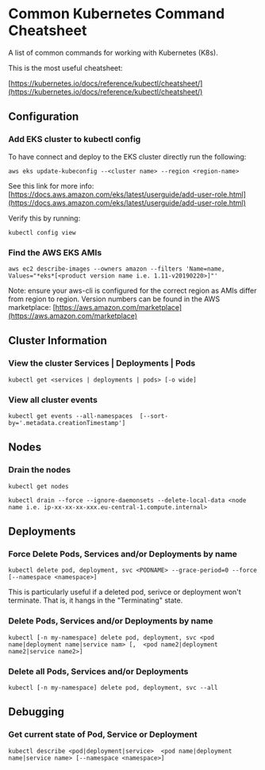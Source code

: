 # Common Kubernetes Command Cheatsheet

A list of common commands for working with Kubernetes (K8s).

This is the most useful cheatsheet:

[https://kubernetes.io/docs/reference/kubectl/cheatsheet/](https://kubernetes.io/docs/reference/kubectl/cheatsheet/)

## Configuration

### Add EKS cluster to kubectl config

To have connect and deploy to the EKS cluster directly run the following:

`aws eks update-kubeconfig --<cluster name> --region <region-name>`

See this link for more info: [https://docs.aws.amazon.com/eks/latest/userguide/add-user-role.html](https://docs.aws.amazon.com/eks/latest/userguide/add-user-role.html)

Verify this by running:

`kubectl config view`

### Find the AWS EKS AMIs

`aws ec2 describe-images --owners amazon --filters 'Name=name, Values="*eks*[<product version name i.e. 1.11-v20190220>]"'`

Note: ensure your aws-cli is configured for the correct region as AMIs differ from region to region. Version numbers can be found in the AWS marketplace: [https://aws.amazon.com/marketplace](https://aws.amazon.com/marketplace)


## Cluster Information

### View the cluster Services | Deployments | Pods

`kubectl get <services | deployments | pods> [-o wide]`

### View all cluster events

`kubectl get events --all-namespaces  [--sort-by='.metadata.creationTimestamp']`

## Nodes

### Drain the nodes

`kubectl get nodes`

`kubectl drain --force --ignore-daemonsets --delete-local-data <node name i.e. ip-xx-xx-xx-xxx.eu-central-1.compute.internal>`

## Deployments

### Force Delete Pods, Services and/or Deployments by name

`kubectl delete pod, deployment, svc <PODNAME> --grace-period=0 --force [--namespace <namespace>]`

This is particularly useful if a deleted pod, serivce or deployment won't terminate. That is, it hangs in the "Terminating" state. 

### Delete Pods, Services and/or Deployments by name

`kubectl [-n my-namespace] delete pod, deployment, svc <pod name|deployment name|service nam> [,  <pod name2|deployment name2|service name2>]`

### Delete all Pods, Services and/or Deployments

`kubectl [-n my-namespace] delete pod, deployment, svc --all`

## Debugging

### Get current state of Pod, Service or Deployment

`kubectl describe <pod|deployment|service>  <pod name|deployment name|service name> [--namespace <namespace>]`
